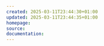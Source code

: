 ```yaml
---
created: 2025-03-11T23:44:30+01:00
updated: 2025-03-11T23:44:35+01:00
homepage: 
source: 
documentation: 
---
```


